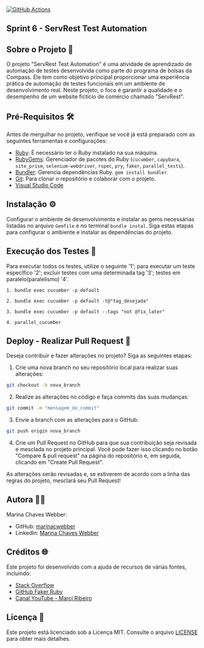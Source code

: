 
[![GitHub Actions](https://img.shields.io/badge/GitHub%20Actions-CI/CD-brightgreen)](https://github.com/marinacwebber/PBSprint6_MarinaWebber/actions)

## Sprint 6 - ServRest Test Automation

## Sobre o Projeto 🚀
O projeto "ServRest Test Automation" é uma atividade de aprendizado de automação de testes desenvolvida como parte do programa de bolsas da Compass. Ele tem como objetivo principal proporcionar uma experiência prática de automação de testes funcionais em um ambiente de desenvolvimento real. Neste projeto, o foco é garantir a qualidade e o desempenho de um website fictício de comércio chamado "ServRest".

## Pré-Requisitos 🛠️

Antes de mergulhar no projeto, verifique se você já está preparado com as seguintes ferramentas e configurações:

- [Ruby](https://rubyinstaller.org/downloads/): É necessário ter o Ruby instalado na sua máquina.
- [RubyGems](https://rubygems.org/): Gerenciador de pacotes do Ruby (`cucumber`, `capybara`, `site_prism`, `selenium-webdriver`, `rspec`, `pry`, `faker`, `parallel_tests`).
- [Bundler](https://bundler.io/): Gerencia dependências Ruby. `gem install bundler`.
- [Git](https://git-scm.com/downloads): Para clonar o repositório e colaborar com o projeto.
- [Visual Studio Code](https://code.visualstudio.com/)


## Instalação ⚙️

Configurar o ambiente de desenvolvimento e instalar as gems necessárias listadas no arquivo `Gemfile` e no terminal `bundle instal`.
Siga estas etapas para configurar o ambiente e instalar as dependências do projeto.

## Execução dos Testes 🚀

Para executar todos os testes, utilize o seguinte '1'; para executar um teste específico '2'; excluir testes com uma determinada tag '3'; testes em paralelo(paralelismo) '4'.

```shell
1. bundle exec cucumber -p default

2. bundle exec cucumber -p default -t@"tag_desejada"

3. bundle exec cucumber -p default --tags "not @fix_later"

4. parallel_cucumber
```
## Deploy - Realizar Pull Request 🤖

Deseja contribuir e fazer alterações no projeto? Siga as seguintes etapas:

1. Crie uma nova branch no seu repositório local para realizar suas alterações:

```bash
git checkout -b nova_branch
```
2. Realize as alterações no código e faça commits das suas mudanças:

```bash
git commit -m "mensagem_do_commit"
```
3. Envie a branch com as alterações para o GitHub:
```bash
git push origin nova_branch
```
4. Crie um Pull Request no GitHub para que sua contribuição seja revisada e mesclada no projeto principal. Você pode fazer isso clicando no botão "Compare & pull request" na página do repositório e, em seguida, clicando em "Create Pull Request".

As alterações serão revisadas e, se estiverem de acordo com a linha das regras do projeto, mesclará seu Pull Request!

## Autora 👩‍💻

Marina Chaves Webber:
- GitHub: [marinacwebber](https://github.com/marinacwebber)
- LinkedIn: [Marina Chaves Webber](https://www.linkedin.com/in/marina-chaves-webber-6b844a230/)

## Créditos 🌐

Este projeto foi desenvolvido com a ajuda de recursos de várias fontes, incluindo:

- [Stack Overflow](https://stackoverflow.com/)
- [GitHub Faker Ruby](https://github.com/faker-ruby)
- [Canal YouTube - Marcí Ribeiro](https://www.youtube.com/@marciribeiro)

## Licença 📜 

Este projeto está licenciado sob a Licença MIT. Consulte o arquivo [LICENSE](/LICENCE) para obter mais detalhes.